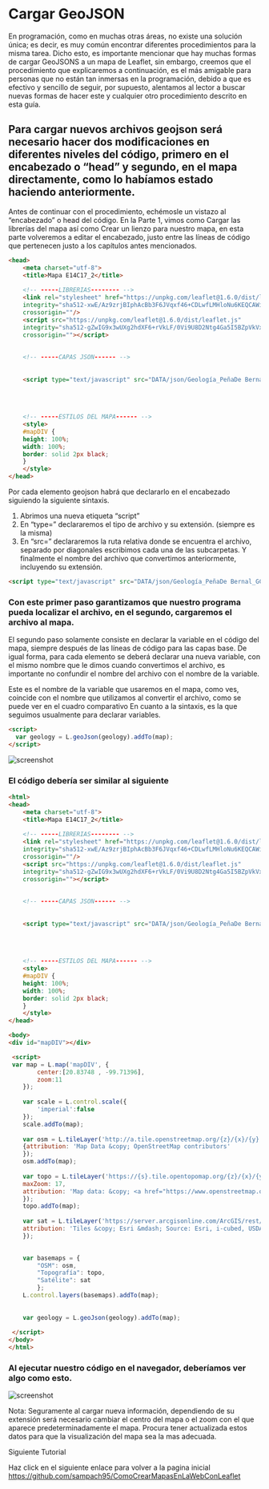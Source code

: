 # Cargar GeoJSON
En programación, como en muchas otras áreas, no existe una solución única; es decir, es muy común encontrar diferentes procedimientos para la misma tarea. Dicho esto, es importante mencionar que hay muchas formas de cargar GeoJSONS a un mapa de Leaflet, sin embargo, creemos que el procedimiento que explicaremos a continuación, es el más amigable para personas que no están tan inmersas en la programación, debido a que es efectivo y sencillo de seguir, por supuesto, alentamos al lector a buscar nuevas formas de hacer este y cualquier otro procedimiento descrito en esta guía. 

## Para cargar nuevos archivos geojson será necesario hacer dos modificaciones en diferentes niveles del código, primero en el encabezado o “head” y segundo, en el mapa directamente, como lo habíamos estado haciendo anteriormente. 

Antes de continuar con el procedimiento, echémosle un vistazo al “encabezado” o head del código.  En la Parte 1, vimos como Cargar las librerías del mapa así como Crear un lienzo para nuestro mapa, en esta parte volveremos a editar el encabezado, justo entre las líneas de código que pertenecen justo a los capítulos antes mencionados. 

``` html
<head>
	<meta charset="utf-8">
	<title>Mapa E14C17_2</title>
	
	<!-- -----LIBRERIAS-------- -->
	<link rel="stylesheet" href="https://unpkg.com/leaflet@1.6.0/dist/leaflet.css"
	integrity="sha512-xwE/Az9zrjBIphAcBb3F6JVqxf46+CDLwfLMHloNu6KEQCAWi6HcDUbeOfBIptF7tcCzusKFjFw2yuvEpDL9wQ=="
	crossorigin=""/>
	<script src="https://unpkg.com/leaflet@1.6.0/dist/leaflet.js"
	integrity="sha512-gZwIG9x3wUXg2hdXF6+rVkLF/0Vi9U8D2Ntg4Ga5I5BZpVkVxlJWbSQtXPSiUTtC0TjtGOmxa1AJPuV0CPthew=="
	crossorigin=""></script>
	
	
	<!-- -----CAPAS JSON------ -->
	
	
	<script type="text/javascript" src="DATA/json/Geología_PeñaDe Bernal_GCS.js"></script>
	
	
	
	
	<!-- -----ESTILOS DEL MAPA------ -->
	<style>
	#mapDIV {
	height: 100%;
	width: 100%;
	border: solid 2px black;
	}
	</style>
</head>
```

Por cada elemento geojson habrá que declararlo en el encabezado siguiendo la siguiente sintaxis.
1.	Abrimos una nueva etiqueta “script”
2.	En “type=” declararemos el tipo de archivo y su extensión. (siempre es la misma)
3.	En “src=” declararemos la ruta relativa donde se encuentra el archivo, separado por diagonales escribimos cada una de las subcarpetas. Y finalmente el nombre del archivo que convertimos anteriormente, incluyendo su extensión. 

``` html
<script type="text/javascript" src="DATA/json/Geología_PeñaDe Bernal_GCS.js"></script>
```
### Con este primer paso garantizamos que nuestro programa pueda localizar el archivo, en el segundo, cargaremos el archivo al mapa.

El segundo paso solamente consiste en declarar la variable en el código del mapa, siempre después de las líneas de código para las capas base. 
De igual forma, para cada elemento se deberá declarar una nueva variable, con el mismo nombre que le dimos cuando convertimos el archivo, es importante no confundir el nombre del archivo con el nombre de la variable.

Este es el nombre de la variable que usaremos en el mapa, como ves, coincide con el nombre que utilizamos al convertir el archivo, como se puede ver en el cuadro comparativo
En cuanto a la sintaxis, es la que seguimos usualmente para declarar variables.

``` html
<script>
  var geology = L.geoJson(geology).addTo(map);
</script>
```

![screenshot](https://raw.githubusercontent.com/sampach95/CargarGeoJSON/master/img/Imagen1.png )

### El código debería ser similar al siguiente



``` html
<html>
<head>
	<meta charset="utf-8">
	<title>Mapa E14C17_2</title>
	
	<!-- -----LIBRERIAS-------- -->
	<link rel="stylesheet" href="https://unpkg.com/leaflet@1.6.0/dist/leaflet.css"
	integrity="sha512-xwE/Az9zrjBIphAcBb3F6JVqxf46+CDLwfLMHloNu6KEQCAWi6HcDUbeOfBIptF7tcCzusKFjFw2yuvEpDL9wQ=="
	crossorigin=""/>
	<script src="https://unpkg.com/leaflet@1.6.0/dist/leaflet.js"
	integrity="sha512-gZwIG9x3wUXg2hdXF6+rVkLF/0Vi9U8D2Ntg4Ga5I5BZpVkVxlJWbSQtXPSiUTtC0TjtGOmxa1AJPuV0CPthew=="
	crossorigin=""></script>
	
	
	<!-- -----CAPAS JSON------ -->
	
	
	<script type="text/javascript" src="DATA/json/Geología_PeñaDe Bernal_GCS.js"></script>
	
	
	
	
	<!-- -----ESTILOS DEL MAPA------ -->
	<style>
	#mapDIV {
	height: 100%;
	width: 100%;
	border: solid 2px black;
	}
	</style>
</head>

<body>
<div id="mapDIV"></div>

 <script>	
 var map = L.map('mapDIV', {
		center:[20.83748 , -99.71396],
		zoom:11
	});
	
	var scale = L.control.scale({
		'imperial':false
	});
	scale.addTo(map);
	
	var osm = L.tileLayer('http://a.tile.openstreetmap.org/{z}/{x}/{y}.png',
	{attribution: 'Map Data &copy; OpenStreetMap contributors'
	});
	osm.addTo(map);
	
	var topo = L.tileLayer('https://{s}.tile.opentopomap.org/{z}/{x}/{y}.png', {
	maxZoom: 17,
	attribution: 'Map data: &copy; <a href="https://www.openstreetmap.org/copyright">OpenStreetMap</a> contributors, <a href="http://viewfinderpanoramas.org">SRTM</a> | Map style: &copy; <a href="https://opentopomap.org">OpenTopoMap</a> (<a href="https://creativecommons.org/licenses/by-sa/3.0/">CC-BY-SA</a>)'
	}); 
	topo.addTo(map);
	
	var sat = L.tileLayer('https://server.arcgisonline.com/ArcGIS/rest/services/World_Imagery/MapServer/tile/{z}/{y}/{x}', {
	attribution: 'Tiles &copy; Esri &mdash; Source: Esri, i-cubed, USDA, USGS, AEX, GeoEye, Getmapping, Aerogrid, IGN, IGP, UPR-EGP, and the GIS User Community'
	});

	
	var basemaps = {
		"OSM": osm,
		"Topografía": topo,										
		"Satélite": sat
		};
	L.control.layers(basemaps).addTo(map);
	
	
	var geology = L.geoJson(geology).addTo(map);
	
 </script>
</body>
</html>
```
### Al ejecutar nuestro código en el navegador, deberíamos ver algo como esto.
![screenshot](https://raw.githubusercontent.com/sampach95/CargarGeoJSON/master/img/Imagen2.png )

Nota: Seguramente al cargar nueva información, dependiendo de su extensión será necesario cambiar el centro del mapa o el zoom con el que aparece predeterminadamente el mapa. Procura tener actualizada estos datos para que la visualización del mapa sea la mas adecuada. 


Siguiente Tutorial

Haz click en el siguiente enlace para volver a la pagina inicial https://github.com/sampach95/ComoCrearMapasEnLaWebConLeaflet









































































